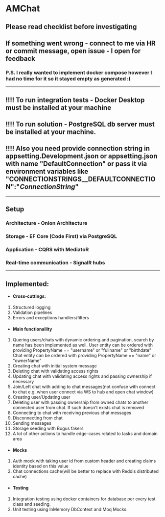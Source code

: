 # AMChat
## Please read checklist before investigating
## If something went wrong - connect to me via HR or commit message, open issue - I open for feedback
### P.S. I really wanted to implement docker compose however I had no time for it so it stayed empty as generated :(
------------
## !!!! To run integration tests - Docker Desktop must be installed at your machine
## !!!! To run solution - PostgreSQL db server must be installed at your machine.
## !!!! Also you need provide connection string in appsetting.Development.json or appsetting.json with name "DefaultConnection" or pass it via environment variables like "CONNECTIONSTRINGS__DEFAULTCONNECTION":"*ConnectionString*"
------------
## Setup
### Architecture - Onion Architecture
### Storage - EF Core (Code First) via PostgreSQL
### Application - CQRS with MediatoR
### Real-time communication - SignalR hubs
------------
## Implemented:
- #### Cross-cuttings:
1. Structured logging
2. Validation pipelines
3. Errors and exceptions handlers/filters
- #### Main functionallity
1. Quering users/chats with dynamic ordering and pagination, search by name has been implemented as well.
   User entity can be ordered with providing PropertyName == "username" or "fullname" or "birthdate"
   Chat entity can be ordered with providing PropertyName == "name" or "ownerName"
3. Creating chat with initial system message
4. Deleting chat with validating access rights
5. Updating chat with validating access rights and passing ownership if necessary
6. Join/Left chat with adding to chat messages(not confuse with connect to chat e.g. when user connect via WS to hub and open chat window)
7. Creating user/Updating user
8. Deleting user with passing ownership from owned chats to another connected user from chat. If such doesn't exists chat is removed
9. Connecting to chat with receiving previous chat messages
10. Disconnecting from chat
11. Sending messages 
12. Storage seeding with Bogus fakers
13. A lot of other actions to handle edge-cases related to tasks and domain area
- #### Mocks
1. Auth mock with taking user id from custom header and creating claims identity based on this value
2. Chat connections cache(will be better to replace with Reddis distributed cache)
- #### Testing
1. Integration testing using docker containers for database per every test class and seeding.
2. Unit testing using InMemory DbContext and Moq Mocks.
